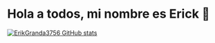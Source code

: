 # **Hola a todos, mi nombre es Erick 👋** 

<!--
**ErikGranda3756/ErikGranda3756** is a ✨ _special_ ✨ repository because its `README.md` (this file) appears on your GitHub profile.

Here are some ideas to get you started:

- 🔭 I’m currently working on ...
- 🌱 I’m currently learning ...
- 👯 I’m looking to collaborate on ...
- 🤔 I’m looking for help with ...
- 💬 Ask me about ...
- 📫 How to reach me: ...
- 😄 Pronouns: ...
- ⚡ Fun fact: ...
-->
[![ErikGranda3756 GitHub stats](https://github-readme-stats.vercel.app/api?username=ErikGranda3756)](https://github.com/ErikGranda3756/github-readme-stats)
